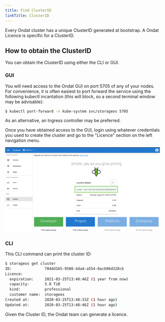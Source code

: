 ```yaml
---
title: Find ClusterID
linkTitle: ClusterID
---
```


Every Ondat cluster has a unique ClusterID generated at bootstrap. A
Ondat Licence is specific for a ClusterID.

## How to obtain the ClusterID

You can obtain the ClusterID using either the CLI or GUI.


### GUI

You will need access to the Ondat GUI on port 5705 of any of your nodes.
For convenience, it is often easiest to port forward the service using the
following kubectl incantation (this will block, so a second terminal window may
be advisable):

  ```bash
  $ kubectl port-forward -n kube-system svc/storageos 5705
  ```

As an alternative, an Ingress controller may be preferred.

Once you have obtained access to the GUI, login using whatever credentials you
used to create the cluster and go to the "Licence" section on the left
navigation menu.


![Licence page](/images/docs/operations/licensing/licence-page.png)


### CLI

This CLI command can print the cluster ID:

```bash
$ storageos get cluster
ID:               704dd165-9580-4da4-a554-0acb96d328cb
Licence:
  expiration:     2021-03-25T13:48:46Z (1 year from now)
  capacity:       5.0 TiB
  kind:           professional
  customer name:  storageos
Created at:       2020-03-25T13:48:33Z (1 hour ago)
Updated at:       2020-03-25T13:48:46Z (1 hour ago)
```

Given the Cluster ID, the Ondat team can generate a licence.
